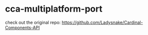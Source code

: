 # cca-multiplatform-port
check out the original repo: https://github.com/Ladysnake/Cardinal-Components-API
